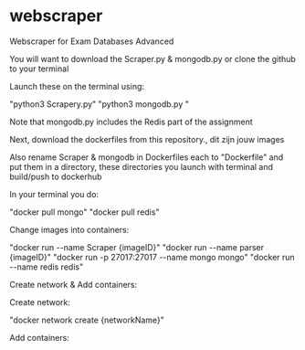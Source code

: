 # webscraper
Webscraper for Exam Databases Advanced

You will want to download the Scraper.py & mongodb.py or clone the github to your terminal

Launch these on the terminal using:

"python3 Scrapery.py"
"python3 mongodb.py "

Note that mongodb.py includes the Redis part of the assignment

Next, download the dockerfiles from this repository., dit zijn jouw images

Also rename Scraper & mongodb in Dockerfiles each to "Dockerfile" and put them in a directory, these directories you launch with terminal and build/push to dockerhub

In your terminal you do: 

"docker pull mongo"
"docker pull redis"

Change images into containers:

"docker run --name Scraper {imageID}"
"docker run --name parser {imageID}"
"docker run -p 27017:27017 --name mongo mongo"
"docker run --name redis redis"

Create network & Add containers:

Create network:

"docker network create {networkName}"

Add containers: 










